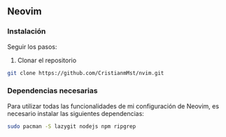 ## Neovim

### Instalación

Seguir los pasos:

1. Clonar el repositorio

```bash
git clone https://github.com/CristianmMst/nvim.git
```

### Dependencias necesarias

Para utilizar todas las funcionalidades de mi configuración de Neovim, es necesario instalar las siguientes dependencias:

```bash
sudo pacman -S lazygit nodejs npm ripgrep
```
